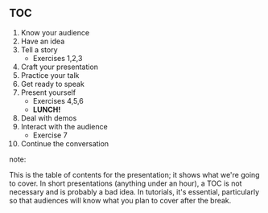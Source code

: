 ## TOC

1. Know your audience
2. Have an idea
3. Tell a story
    * Exercises 1,2,3
4. Craft your presentation
5. Practice your talk
6. Get ready to speak
7. Present yourself
    * Exercises 4,5,6
    * **LUNCH!**
8. Deal with demos
9. Interact with the audience
    * Exercise 7
10. Continue the conversation

note:

This is the table of contents for the presentation; it shows what we're going to cover.
In short presentations (anything under an hour), a TOC is not necessary and is probably
a bad idea.  In tutorials, it's essential, particularly so that audiences will know
what you plan to cover after the break.
